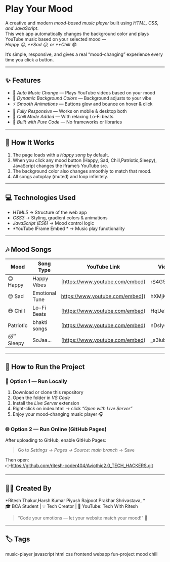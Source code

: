 # Play Your Mood
A creative and modern *mood-based music player* built using *HTML, CSS, and JavaScript*.  
This web app automatically changes the background color and plays YouTube music based on your selected mood —  
*Happy 😊, **Sad 😔, or **Chill 😎*.  

It’s simple, responsive, and gives a real “mood-changing” experience every time you click a button.  

---

## ✨ Features  
- 🎵 *Auto Music Change* — Plays YouTube videos based on your mood  
- 🌈 *Dynamic Background Colors* — Background adjusts to your vibe  
- ⚡ *Smooth Animations* — Buttons glow and bounce on hover & click  
- 📱 *Fully Responsive* — Works on mobile & desktop both  
- 💫 *Chill Mode Added* — With relaxing Lo-Fi beats  
- 🧠 *Built with Pure Code* — No frameworks or libraries  

---

## 🧩 How It Works  
1. The page loads with a *Happy song* by default.  
2. When you click any mood button (Happy, Sad, Chill,Patriotic,Sleepy), JavaScript changes the iframe’s YouTube src.  
3. The background color also changes smoothly to match that mood.  
4. All songs autoplay (muted) and loop infinitely.  

---

## 💻 Technologies Used  
- *HTML5* → Structure of the web app  
- *CSS3* → Styling, gradient colors & animations  
- *JavaScript (ES6)* → Mood control logic  
- *YouTube IFrame Embed * → Music play functionality  

---

## 🎶 Mood Songs  

| Mood | Song Type | YouTube Link | Video ID |
|------|------------|--------------|-----------|
| 😊 Happy | Happy Vibes | [https://www.youtube.com/embed) |rS4G5az-MKA |
| 😔 Sad | Emotional Tune | https://www.youtube.com/embed[) | hXMjKVKO18g |
| 😎 Chill | Lo-Fi Beats | [https://www.youtube.com/embed) |HqUeSjsYLN |
|    Patriotic | bhakti songs | [https://www.youtube.com/embed) |nDsIy6kRhm |
| 😴 Sleepy| SoJaa... | [https://www.youtube.com/embed) |_s3iubAXihM |

---

## 🚀 How to Run the Project  

### 🧠 Option 1 — Run Locally  
1. Download or clone this repository  
2. Open the folder in *VS Code*  
3. Install the *Live Server* extension  
4. Right-click on index.html → click *“Open with Live Server”*  
5. Enjoy your mood-changing music player 🎧  

### 🌐 Option 2 — Run Online (GitHub Pages)  
After uploading to GitHub, enable GitHub Pages:  
> Go to *Settings → Pages → Source: main branch* → Save  

Then open:  
👉https://github.com/ritesh-coder404/Aviothic2.0_TECH_HACKERS.git



---

## 🧑‍💻 Created By  
*Ritesh Thakur,Harsh Kumar Piyush Rajpoot Prakhar Shrivastava, *  
🎓 BCA Student | 💡 Tech Creator | 📱 YouTube: Tech With Ritesh  

> “Code your emotions — let your website match your mood!” 🌈  

---

## 🏷 Tags  
music-player javascript html css frontend webapp fun-project mood chill 
